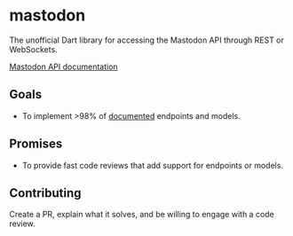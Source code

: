 # mastodon

The unofficial Dart library for accessing the Mastodon API through REST or WebSockets.

[Mastodon API documentation](https://docs.joinmastodon.org/api)

## Goals

- To implement >98% of [documented](https://docs.joinmastodon.org/api) endpoints
and models.

## Promises

- To provide fast code reviews that add support for endpoints or models.

## Contributing

Create a PR, explain what it solves, and be willing to engage with a code
review.
